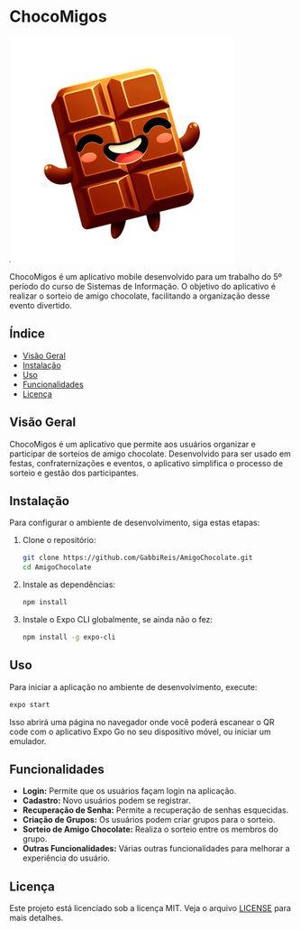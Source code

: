 
# ChocoMigos

![icon-chocomigos](https://github.com/GabbiReis/AmigoChocolate/blob/main/assets/images/Icon.svg)

ChocoMigos é um aplicativo mobile desenvolvido para um trabalho do 5º período do curso de Sistemas de Informação. O objetivo do aplicativo é realizar o sorteio de amigo chocolate, facilitando a organização desse evento divertido.

## Índice

- [Visão Geral](#visão-geral)
- [Instalação](#instalação)
- [Uso](#uso)
- [Funcionalidades](#funcionalidades)
- [Licença](#licença)

## Visão Geral

ChocoMigos é um aplicativo que permite aos usuários organizar e participar de sorteios de amigo chocolate. Desenvolvido para ser usado em festas, confraternizações e eventos, o aplicativo simplifica o processo de sorteio e gestão dos participantes.

## Instalação

Para configurar o ambiente de desenvolvimento, siga estas etapas:

1. Clone o repositório:
    ```bash
    git clone https://github.com/GabbiReis/AmigoChocolate.git
    cd AmigoChocolate
    ```

2. Instale as dependências:
    ```bash
    npm install
    ```

3. Instale o Expo CLI globalmente, se ainda não o fez:
    ```bash
    npm install -g expo-cli
    ```

## Uso

Para iniciar a aplicação no ambiente de desenvolvimento, execute:

```bash
expo start
```

Isso abrirá uma página no navegador onde você poderá escanear o QR code com o aplicativo Expo Go no seu dispositivo móvel, ou iniciar um emulador.

## Funcionalidades

- **Login:** Permite que os usuários façam login na aplicação.
- **Cadastro:** Novo usuários podem se registrar.
- **Recuperação de Senha:** Permite a recuperação de senhas esquecidas.
- **Criação de Grupos:** Os usuários podem criar grupos para o sorteio.
- **Sorteio de Amigo Chocolate:** Realiza o sorteio entre os membros do grupo.
- **Outras Funcionalidades:** Várias outras funcionalidades para melhorar a experiência do usuário.


## Licença

Este projeto está licenciado sob a licença MIT. Veja o arquivo [LICENSE](LICENSE) para mais detalhes.
